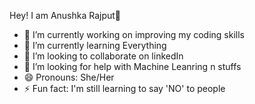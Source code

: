 Hey! I am Anushka Rajput👋

- 🔭 I’m currently working on improving my coding skills
- 🌱 I’m currently learning Everything
- 👯 I’m looking to collaborate on linkedIn
- 🤔 I’m looking for help with Machine Leanring n stuffs
- 😄 Pronouns: She/Her
- ⚡ Fun fact: I'm still learning to say 'NO' to people


